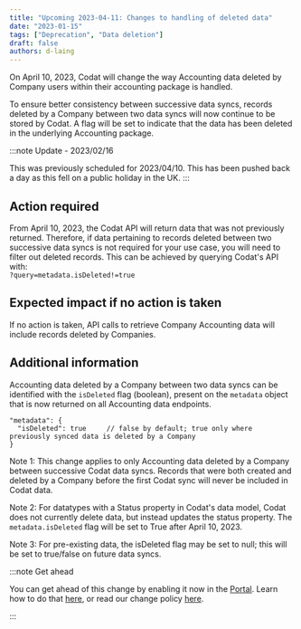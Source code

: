 ```yaml
---
title: "Upcoming 2023-04-11: Changes to handling of deleted data"
date: "2023-01-15"
tags: ["Deprecation", "Data deletion"]
draft: false
authors: d-laing
---
```


On April 10, 2023, Codat will change the way Accounting data deleted by Company users within their accounting package is handled.

<!--truncate-->

To ensure better consistency between successive data syncs, records deleted by a Company between two data syncs will now continue to be stored by Codat. A flag will be set to indicate that the data has been deleted in the underlying Accounting package.

:::note Update - 2023/02/16

This was previously scheduled for 2023/04/10. This has been pushed back a day as this fell on a public holiday in the UK.
:::

## Action required

From April 10, 2023, the Codat API will return data that was not previously returned. Therefore, if data pertaining to records deleted between two successive data syncs is not required for your use case, you will need to filter out deleted records. This can be achieved by querying Codat's API with:  
`?query=metadata.isDeleted!=true`

## Expected impact if no action is taken

If no action is taken, API calls to retrieve Company Accounting data will include records deleted by Companies.

## Additional information

Accounting data deleted by a Company between two data syncs can be identified with the `isDeleted` flag (boolean), present on the `metadata` object that is now returned on all Accounting data endpoints.

```text
"metadata": {
  "isDeleted": true     // false by default; true only where previously synced data is deleted by a Company
}
```

Note 1: This change applies to only Accounting data deleted by a Company between successive Codat data syncs. Records that were both created and deleted by a Company before the first Codat sync will never be included in Codat data.

Note 2: For datatypes with a Status property in Codat's data model, Codat does not currently delete data, but instead updates the status property. The `metadata.isDeleted` flag will be set to True after April 10, 2023.

Note 3: For pre-existing data, the isDeleted flag may be set to null; this will be set to true/false on future data syncs.

:::note Get ahead

You can get ahead of this change by enabling it now in the [Portal](https://app.codat.io/developers/api-deprecations). Learn how to do that [here](doc:portal-for-developers), or read our change policy [here](doc:change-policy).

:::